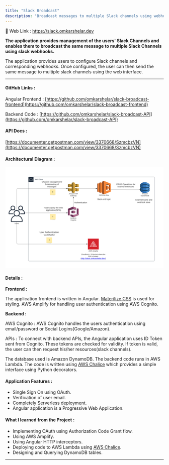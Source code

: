 ```yaml
---
title: "Slack Broadcast"
description: "Broadcast messages to multiple Slack channels using webhooks."
---
```


:link: Web Link : <a href="https://slack.omkarshelar.dev" target="_blank">https://slack.omkarshelar.dev</a>


**The application provides management of the users' Slack Channels and enables them to broadcast the same message to multiple Slack Channels using slack webhooks.**


The application provides users to configure Slack channels and corresponding webhooks. Once configured, the user can then send the same message to multiple slack channels using the web interface.

---

#### GitHub Links :

Angular Frontend :
[https://github.com/omkarshelar/slack-broadcast-frontend](https://github.com/omkarshelar/slack-broadcast-frontend)

Backend Code :
[https://github.com/omkarshelar/slack-broadcast-API](https://github.com/omkarshelar/slack-broadcast-API)

#### API Docs :
[https://documenter.getpostman.com/view/3370668/SzmcbzVN](https://documenter.getpostman.com/view/3370668/SzmcbzVN)

#### Architectural Diagram :

![Slack Broadcast Architecture](/assets/slack-broadcast-arch.svg "Slack Broadcast Architecture")

#### Details :
**Frontend :**

The application frontend is written in Angular.
[Materilize CSS](https://materializecss.com/) is used for styling.
AWS Amplify for handling user authentication using AWS Cognito.

**Backend :**

AWS Cognito :
AWS Cognito handles the users authentication using email/password or Social Logins(Google/Amazon).

APIs :
To connect with backend APIs, the Angular application uses ID Token sent from Cognito.
These tokens are checked for validity. If token is valid, the user can then request his/her resources(slack channels).

The database used is Amazon DynamoDB. The backend code runs in AWS Lambda. The code is written using [AWS Chalice](https://github.com/aws/chalice) which provides a simple interface using Python decorators.

#### Application Features :
* Single Sign On using OAuth.
* Verification of user email.
* Completely Serverless deployment.
* Angular application is a Progressive Web Application.

#### What I learned from the Project :
* Implementing OAuth using Authorization Code Grant flow.
* Using AWS Amplify.
* Using Angular HTTP interceptors.
* Deploying code to AWS Lambda using [AWS Chalice](https://github.com/aws/chalice).
* Designing and Querying DynamoDB tables.

---

